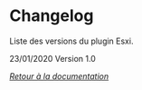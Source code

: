 # Changelog

Liste des versions du plugin Esxi.

23/01/2020
Version 1.0

*[Retour à la documentation](index.md)*
